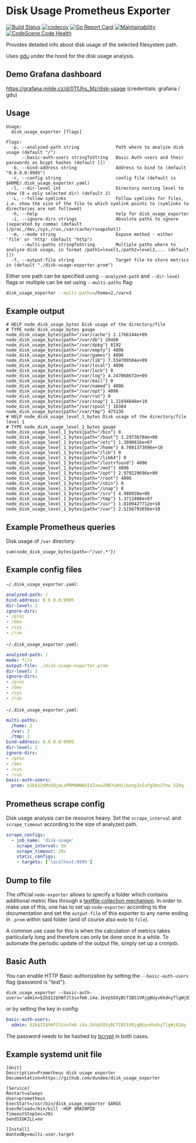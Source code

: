 # Disk Usage Prometheus Exporter

[![Build Status](https://travis-ci.com/dundee/disk_usage_exporter.svg?branch=master)](https://travis-ci.com/dundee/disk_usage_exporter)
[![codecov](https://codecov.io/gh/dundee/disk_usage_exporter/branch/master/graph/badge.svg)](https://codecov.io/gh/dundee/disk_usage_exporter)
[![Go Report Card](https://goreportcard.com/badge/github.com/dundee/disk_usage_exporter)](https://goreportcard.com/report/github.com/dundee/disk_usage_exporter)
[![Maintainability](https://api.codeclimate.com/v1/badges/74d685f0c638e6109ab3/maintainability)](https://codeclimate.com/github/dundee/disk_usage_exporter/maintainability)
[![CodeScene Code Health](https://codescene.io/projects/14689/status-badges/code-health)](https://codescene.io/projects/14689)

Provides detailed info about disk usage of the selected filesystem path.

Uses [gdu](https://github.com/dundee/gdu) under the hood for the disk usage analysis.

## Demo Grafana dashboard

https://grafana.milde.cz/d/0TfJhs_Mz/disk-usage (credentials: grafana / gdu)

## Usage

```
Usage:
  disk_usage_exporter [flags]

Flags:
  -p, --analyzed-path string              Path where to analyze disk usage (default "/")
      --basic-auth-users stringToString   Basic Auth users and their passwords as bcypt hashes (default [])
  -b, --bind-address string               Address to bind to (default "0.0.0.0:9995")
  -c, --config string                     config file (default is $HOME/.disk_usage_exporter.yaml)
  -l, --dir-level int                     Directory nesting level to show (0 = only selected dir) (default 2)
  -L, --follow-symlinks                   Follow symlinks for files, i.e. show the size of the file to which symlink points to (symlinks to directories are not followed)
  -h, --help                              help for disk_usage_exporter
  -i, --ignore-dirs strings               Absolute paths to ignore (separated by comma) (default [/proc,/dev,/sys,/run,/var/cache/rsnapshot])
  -m, --mode string                       Expose method - either 'file' or 'http' (default "http")
      --multi-paths stringToString        Multiple paths where to analyze disk usage, in format /path1=level1,/path2=level2,... (default [])
  -f, --output-file string                Target file to store metrics in (default "./disk-usage-exporter.prom")
```

Either one path can be specified using `--analyzed-path` and `--dir-level` flags or multiple can be set
using `--multi-paths` flag:

```bash
disk_usage_exporter --multi-paths=/home=2,/var=3
```

## Example output

```
# HELP node_disk_usage_bytes Disk usage of the directory/file
# TYPE node_disk_usage_bytes gauge
node_disk_usage_bytes{path="/var/cache"} 2.1766144e+09
node_disk_usage_bytes{path="/var/db"} 20480
node_disk_usage_bytes{path="/var/dpkg"} 8192
node_disk_usage_bytes{path="/var/empty"} 4096
node_disk_usage_bytes{path="/var/games"} 4096
node_disk_usage_bytes{path="/var/lib"} 7.554709504e+09
node_disk_usage_bytes{path="/var/local"} 4096
node_disk_usage_bytes{path="/var/lock"} 0
node_disk_usage_bytes{path="/var/log"} 4.247068672e+09
node_disk_usage_bytes{path="/var/mail"} 0
node_disk_usage_bytes{path="/var/named"} 4096
node_disk_usage_bytes{path="/var/opt"} 4096
node_disk_usage_bytes{path="/var/run"} 0
node_disk_usage_bytes{path="/var/snap"} 1.11694848e+10
node_disk_usage_bytes{path="/var/spool"} 16384
node_disk_usage_bytes{path="/var/tmp"} 475136
# HELP node_disk_usage_level_1_bytes Disk usage of the directory/file level 1
# TYPE node_disk_usage_level_1_bytes gauge
node_disk_usage_level_1_bytes{path="/bin"} 0
node_disk_usage_level_1_bytes{path="/boot"} 1.29736704e+08
node_disk_usage_level_1_bytes{path="/etc"} 1.3090816e+07
node_disk_usage_level_1_bytes{path="/home"} 8.7081373696e+10
node_disk_usage_level_1_bytes{path="/lib"} 0
node_disk_usage_level_1_bytes{path="/lib64"} 0
node_disk_usage_level_1_bytes{path="/lost+found"} 4096
node_disk_usage_level_1_bytes{path="/mnt"} 4096
node_disk_usage_level_1_bytes{path="/opt"} 2.979229696e+09
node_disk_usage_level_1_bytes{path="/root"} 4096
node_disk_usage_level_1_bytes{path="/sbin"} 0
node_disk_usage_level_1_bytes{path="/snap"} 0
node_disk_usage_level_1_bytes{path="/srv"} 4.988928e+06
node_disk_usage_level_1_bytes{path="/tmp"} 1.3713408e+07
node_disk_usage_level_1_bytes{path="/usr"} 1.8109427712e+10
node_disk_usage_level_1_bytes{path="/var"} 2.5156793856e+10
```

## Example Prometheus queries

Disk usage of `/var` directory:

```
sum(node_disk_usage_bytes{path=~"/var.*"})
```

## Example config files

`~/.disk_usage_exporter.yaml`:
```yaml
analyzed-path: /
bind-address: 0.0.0.0:9995
dir-level: 2
ignore-dirs:
- /proc
- /dev
- /sys
- /run
```

`~/.disk_usage_exporter.yaml`:
```yaml
analyzed-path: /
mode: file
output-file: ./disk-usage-exporter.prom
dir-level: 2
ignore-dirs:
- /proc
- /dev
- /sys
- /run
```

`~/.disk_usage_exporter.yaml`:
```yaml
multi-paths:
  /home: 2
  /var: 3
  /tmp: 1
bind-address: 0.0.0.0:9995
dir-level: 2
ignore-dirs:
- /proc
- /dev
- /sys
- /run
basic-auth-users:
  prom: $2b$12$MzUQjmLxPRM9WW6OI4ZzwuZHB7ubHiiSnngJxIufgZms27nw.5ZAq
```

## Prometheus scrape config

Disk usage analysis can be resource heavy.
Set the `scrape_interval` and `scrape_timeout` according to the size of analyzed path.

```yaml
scrape_configs:
  - job_name: 'disk-usage'
    scrape_interval: 5m
    scrape_timeout: 20s
    static_configs:
    - targets: ['localhost:9995']
```

## Dump to file

The official `node-exporter` allows to specify a folder which contains additional metric files through a [textfile collection mechanism](https://github.com/prometheus/node_exporter#textfile-collector).
In order to make use of this, one has to set up `node-exporter` according to the documentation and set the `output-file`
of this exporter to any name ending in `.prom` within said folder (and of course also `mode` to `file`).

A common use case for this is when the calculation of metrics takes particularly long and therefore can only be done
once in a while. To automate the periodic update of the output file, simply set up a cronjob.

## Basic Auth

You can enable HTTP Basic authorization by setting the `--basic-auth-users` flag (password is "test"):

```
disk_usage_exporter --basic-auth-users='admin=$2b$12$hNf2lSsxfm0.i4a.1kVpSOVyBCfIB51VRjgBUyv6kdnyTlgWj81Ay'
```

or by setting the key in config:

```yaml
basic-auth-users:
  admin: $2b$12$hNf2lSsxfm0.i4a.1kVpSOVyBCfIB51VRjgBUyv6kdnyTlgWj81Ay
```

The password needs to be hashed by [bcrypt](https://bcrypt-generator.com/) in both cases.


## Example systemd unit file

```
[Unit]
Description=Prometheus disk usage exporter
Documentation=https://github.com/dundee/disk_usage_exporter

[Service]
Restart=always
User=prometheus
ExecStart=/usr/bin/disk_usage_exporter $ARGS
ExecReload=/bin/kill -HUP $MAINPID
TimeoutStopSec=20s
SendSIGKILL=no

[Install]
WantedBy=multi-user.target
```
